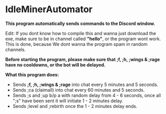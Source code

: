 # IdleMinerAutomator
**This program automatically sends commands to the Discord window.**

Edit: If you dont know how to compile this and wanna just download the exe, make sure to be in channel called **"hello"**, or the program wont work.
This is done, because We dont wanna the program spam in random channels.

**Before starting the program, please make sure that ;f, ;h, ;wings & ;rage have no cooldowns, or the bot will be delayed.**

**What this program does:**
  - Sends **;f, ;h, ;wings & ;rage** into chat every 5 minutes and 5 seconds.
  - Sends ;ca (claimall) into chat every 60 minutes and 5 seconds.
  - Sends ;s and ;up b/p a with random delay from 4 - 6 seconds, once all ";s" have been sent it will initiate 1 - 2 minutes delay.
  - Sends ;level and ;rebirth once the 1 - 2 minutes delay ends.
